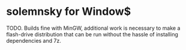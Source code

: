 # solemnsky for Window$

TODO. Builds fine with MinGW, additional work is necessary to make a flash-drive distribution that can be run without the hassle of installing dependencies and 7z.

